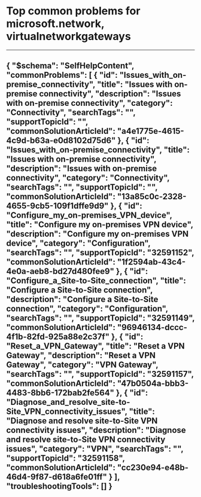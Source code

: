 <properties
	pageTitle="Top common problems for microsoft.network, virtualnetworkgateways"
	description="Top common problems for microsoft.network, virtualnetworkgateways"        
	service="microsoft.network"
	resource="virtualnetworkgateways"
	resourceTags=""
	authors="radwiv"
	ms.author="radwiv"
	displayOrder=""
	articleId="5f801a54-f89a-4b52-b7c4-8b08df36e982"
	selfHelpType="diagnoseandsolve"
	productPesIds="16094"
	cloudEnvironments="public"
/>
# Top common problems for microsoft.network, virtualnetworkgateways
---
{
    "$schema": "SelfHelpContent",
    "commonProblems": [
        {
            "id": "Issues_with_on-premise_connectivity",
            "title": "Issues with on-premise connectivity",
            "description": "Issues with on-premise connectivity",
            "category": "Connectivity",
            "searchTags": "",
            "supportTopicId": "",
            "commonSolutionArticleId": "a4e1775e-4615-4c9d-b63a-e0d8102d75d6"
        },
        {
            "id": "Issues_with_on-premise_connectivity",
            "title": "Issues with on-premise connectivity",
            "description": "Issues with on-premise connectivity",
            "category": "Connectivity",
            "searchTags": "",
            "supportTopicId": "",
            "commonSolutionArticleId": "13a85c0c-2328-4655-9cb5-109f1dffe9d9"
        },
        {
            "id": "Configure_my_on-premises_VPN_device",
            "title": "Configure my on-premises VPN device",
            "description": "Configure my on-premises VPN device",
            "category": "Configuration",
            "searchTags": "",
            "supportTopicId": "32591152",
            "commonSolutionArticleId": "1f2594ab-43c4-4e0a-aeb8-bd27d480fee9"
        },
        {
            "id": "Configure_a_Site-to-Site_connection",
            "title": "Configure a Site-to-Site connection",
            "description": "Configure a Site-to-Site connection",
            "category": "Configuration",
            "searchTags": "",
            "supportTopicId": "32591149",
            "commonSolutionArticleId": "96946134-dccc-4f1b-82fd-925a88e2c37f"
        },
        {
            "id": "Reset_a_VPN_Gateway",
            "title": "Reset a VPN Gateway",
            "description": "Reset a VPN Gateway",
            "category": "VPN Gateway",
            "searchTags": "",
            "supportTopicId": "32591157",
            "commonSolutionArticleId": "47b0504a-bbb3-4483-8bb6-172bab2fe564"
        },
        {
            "id": "Diagnose_and_resolve_site-to-Site_VPN_connectivity_issues",
            "title": "Diagnose and resolve site-to-Site VPN connectivity issues",
            "description": "Diagnose and resolve site-to-Site VPN connectivity issues",
            "category": "VPN",
            "searchTags": "",
            "supportTopicId": "32591158",
            "commonSolutionArticleId": "cc230e94-e48b-46d4-9f87-d618a6fe01ff"
        }
    ],
    "troubleshootingTools": []
}
---
